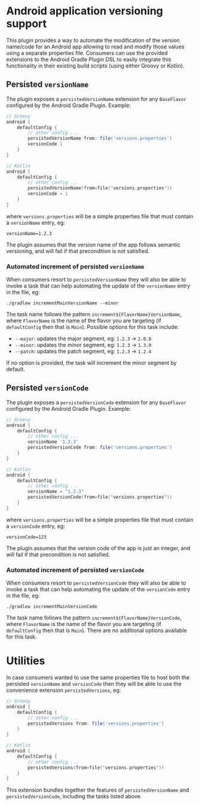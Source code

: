 # Android application versioning support

This plugin provides a way to automate the modification of the version name/code for an Android app 
allowing to read and modify those values using a separate properties file.
Consumers can use the provided extensions to the Android Gradle Plugin DSL to easily integrate
this functionality in their existing build scripts (using either Groovy or Kotlin).

## Persisted `versionName`

The plugin exposes a `persistedVersionName` extension for any `BaseFlavor` configured by the
Android Gradle Plugin. Example:

```groovy
// Groovy
android {
    defaultConfig {
        // other config ...
        persistedVersionName from: file('versions.properties')
        versionCode 1
    }
}
```
```kotlin
// Kotlin
android {
    defaultConfig {
        // other config ...
        persistedVersionName(from=file('versions.properties'))
        versionCode = 1
    }
}
```

where `versions.properties` will be a simple properties file that must contain a `versionName` entry, eg:

```properties
versionName=1.2.3
```

The plugin assumes that the version name of the app follows semantic versioning, and will fail if
that precondition is not satisfied.

### Automated increment of persisted `versionName`

When consumers resort to `persistedVersionName` they will also be able to invoke a task
that can help automating the update of the `versionName` entry in the file, eg:
```
./gradlew incrementMainVersionName --minor 
```

The task name follows the pattern `increment${FlavorName}VersionName`, where `FlavorName` is the name
of the flavor you are targeting (if `defaultConfig` then that is `Main`). Possible options for this task
include:

* `--major`: updates the major segment, eg: `1.2.3` -> `2.0.0`
* `--minor`: updates the minor segment, eg: `1.2.3` -> `1.3.0`
* `--patch`: updates the patch segment, eg: `1.2.3` -> `1.2.4`

If no option is provided, the task will increment the minor segment by default.

## Persisted `versionCode`

The plugin exposes a `persistedVersionCode` extension for any `BaseFlavor` configured by the
Android Gradle Plugin. Example:

```groovy
// Groovy
android {
    defaultConfig {
        // other config ...
        versionName '1.2.3'
        persistedVersionCode from: file('versions.properties')
    }
}
```

```kotlin
// Kotlin
android {
    defaultConfig {
        // other config ...
        versionName = "1.2.3"
        persistedVersionCode(from=file('versions.properties'))
    }
}
```

where `versions.properties` will be a simple properties file that must contain a `versionCode` entry, eg:

```properties
versionCode=123
```

The plugin assumes that the version code of the app is just an integer, and will fail if
that precondition is not satisfied.

### Automated increment of persisted `versionCode`

When consumers resort to `persistedVersionCode` they will also be able to invoke a task
that can help automating the update of the `versionCode` entry in the file, eg:
```
./gradlew incrementMainVersionCode 
```

The task name follows the pattern `increment${FlavorName}VersionCode`, where `FlavorName` is the name
of the flavor you are targeting (if `defaultConfig` then that is `Main`).
There are no additional options available for this task.

# Utilities

In case consumers wanted to use the same properties file to host both the persisted `versionName` 
and `versionCode` then they will be able to use the convenience extension `persistedVersions`, eg:

```groovy
// Groovy
android {
    defaultConfig {
        // other config ...
        persistedVersions from: file('versions.properties')
    }
}
```
```kotlin
// Kotlin
android {
    defaultConfig {
        // other config ...
        persistedVersions(from=file('versions.properties'))
    }
}
```

This extension bundles together the features of `persistedVersionName` and `persistedVersionCode`,
including the tasks listed above.
